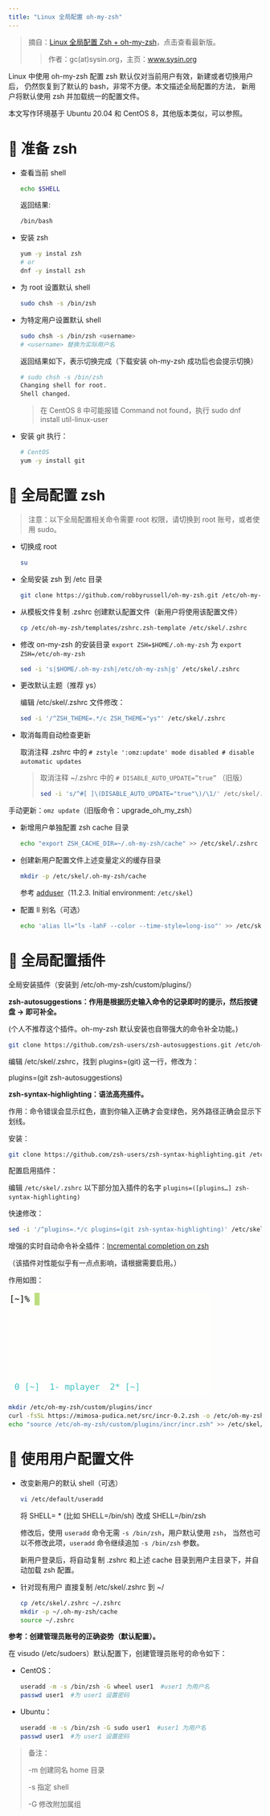 ```yaml
---
title: "Linux 全局配置 oh-my-zsh"
---
```


> 摘自：[Linux 全局配置 Zsh + oh-my-zsh][link001]，点击查看最新版。
>
> > 作者：gc(at)sysin.org，主页：www.sysin.org

Linux 中使用 oh-my-zsh 配置 zsh 默认仅对当前用户有效，新建或者切换用户后，
仍然恢复到了默认的 bash，非常不方便。本文描述全局配置的方法，
新用户将默认使用 zsh 并加载统一的配置文件。

本文写作环境基于 Ubuntu 20.04 和 CentOS 8，其他版本类似，可以参照。

# 🚀 准备 zsh

- 查看当前 shell

  ```bash
  echo $SHELL
  ```

  返回结果:

  ```bash
  /bin/bash
  ```

- 安装 zsh

  ```bash
  yum -y instal zsh
  # or
  dnf -y install zsh
  ```

- 为 root 设置默认 shell

  ```bash
  sudo chsh -s /bin/zsh
  ```

- 为特定用户设置默认 shell

  ```bash
  sudo chsh -s /bin/zsh <username>
  # <username> 替换为实际用户名
  ```

  返回结果如下，表示切换完成（下载安装 oh-my-zsh 成功后也会提示切换）

  ```bash
  # sudo chsh -s /bin/zsh
  Changing shell for root.
  Shell changed.
  ```

  > 在 CentOS 8 中可能报错 Command not found，执行 sudo dnf install util-linux-user

- 安装 git
  执行：

  ```bash
  # CentOS
  yum -y install git
  ```

# 🚀 全局配置 zsh

> 注意：以下全局配置相关命令需要 root 权限，请切换到 root 账号，或者使用 sudo。

- 切换成 root

  ```bash
  su
  ```

- 全局安装 zsh 到 /etc 目录

  ```bash
  git clone https://github.com/robbyrussell/oh-my-zsh.git /etc/oh-my-zsh
  ```

- 从模板文件复制 .zshrc 创建默认配置文件（新用户将使用该配置文件）

  ```bash
  cp /etc/oh-my-zsh/templates/zshrc.zsh-template /etc/skel/.zshrc
  ```

- 修改 on-my-zsh 的安装目录 `export ZSH=$HOME/.oh-my-zsh` 为 `export ZSH=/etc/oh-my-zsh`

  ```bash
  sed -i 's|$HOME/.oh-my-zsh|/etc/oh-my-zsh|g' /etc/skel/.zshrc
  ```

- 更改默认主题（推荐 ys）

  编辑 /etc/skel/.zshrc 文件修改：

  ```bash
  sed -i '/^ZSH_THEME=.*/c ZSH_THEME="ys"' /etc/skel/.zshrc
  ```

- 取消每周自动检查更新

  取消注释 .zshrc 中的 `# zstyle ':omz:update' mode disabled # disable automatic updates`

  > 取消注释 ~/.zshrc 中的 `# DISABLE_AUTO_UPDATE=”true”` （旧版）
  >
  > ```bash
  > sed -i 's/^#[ ]\(DISABLE_AUTO_UPDATE="true"\)/\1/' /etc/skel/.zshrc
  > ```

手动更新：`omz update`（旧版命令：upgrade_oh_my_zsh）

- 新增用户单独配置 zsh cache 目录

  ```bash
  echo "export ZSH_CACHE_DIR=~/.oh-my-zsh/cache" >> /etc/skel/.zshrc
  ```

- 创建新用户配置文件上述变量定义的缓存目录

  ```bash
  mkdir -p /etc/skel/.oh-my-zsh/cache
  ```

  参考 [adduser][link002]（11.2.3. Initial environment: `/etc/skel`）

- 配置 ll 别名（可选）

  ```bash
  echo 'alias ll="ls -lahF --color --time-style=long-iso"' >> /etc/skel/.zshrc
  ```

# 🚀 全局配置插件

全局安装插件（安装到 /etc/oh-my-zsh/custom/plugins/）

**zsh-autosuggestions：作用是根据历史输入命令的记录即时的提示，然后按键盘 → 即可补全。**

(个人不推荐这个插件。oh-my-zsh 默认安装也自带强大的命令补全功能。)

```bash
git clone https://github.com/zsh-users/zsh-autosuggestions.git /etc/oh-my-zsh/custom/plugins/zsh-autosuggestions
```

编辑 /etc/skel/.zshrc，找到 plugins=(git) 这一行，修改为：

plugins=(git zsh-autosuggestions)

**zsh-syntax-highlighting：语法高亮插件。**

作用：命令错误会显示红色，直到你输入正确才会变绿色，另外路径正确会显示下划线。

安装：

```bash
git clone https://github.com/zsh-users/zsh-syntax-highlighting.git /etc/oh-my-zsh/custom/plugins/zsh-syntax-highlighting
```

配置启用插件：

编辑 `/etc/skel/.zshrc`
以下部分加入插件的名字
`plugins=([plugins…] zsh-syntax-highlighting)`

快速修改：

```bash
sed -i '/^plugins=.*/c plugins=(git zsh-syntax-highlighting)' /etc/skel/.zshrc
```

增强的实时自动命令补全插件：[Incremental completion on zsh][link003]

（该插件对性能似乎有一点点影响，请根据需要启用。）

作用如图：

![增强的实时自动命令补全插件：Incremental completion on zsh][link004]

```bash
mkdir /etc/oh-my-zsh/custom/plugins/incr
curl -fsSL https://mimosa-pudica.net/src/incr-0.2.zsh -o /etc/oh-my-zsh/custom/plugins/incr/incr.zsh
echo "source /etc/oh-my-zsh/custom/plugins/incr/incr.zsh" >> /etc/skel/.zshrc
```

# 🚀 使用用户配置文件

- 改变新用户的默认 shell（可选）

  ```bash
  vi /etc/default/useradd
  ```

  将 SHELL= \* (比如 SHELL=/bin/sh) 改成 SHELL=/bin/zsh

  修改后，使用 `useradd` 命令无需 `-s /bin/zsh`，用户默认使用 `zsh`，
  当然也可以不修改此项，`useradd` 命令继续追加 `-s /bin/zsh` 参数。

  新用户登录后，将自动复制 .zshrc 和上述 cache 目录到用户主目录下，并自动加载
  zsh 配置。

- 针对现有用户
  直接复制 /etc/skel/.zshrc 到 ~/

  ```bash
  cp /etc/skel/.zshrc ~/.zshrc
  mkdir -p ~/.oh-my-zsh/cache
  source ~/.zshrc
  ```

**参考：创建管理员账号的正确姿势（默认配置）。**

在 visudo (/etc/sudoers）默认配置下，创建管理员账号的命令如下：

- CentOS：

  ```bash
  useradd -m -s /bin/zsh -G wheel user1  #user1 为用户名
  passwd user1  #为 user1 设置密码
  ```

- Ubuntu：

  ```bash
  useradd -m -s /bin/zsh -G sudo user1  #user1 为用户名
  passwd user1  #为 user1 设置密码
  ```

> 备注：
>
> -m 创建同名 home 目录
>
> -s 指定 shell
>
> -G 修改附加属组

[link001]: https://sysin.org/blog/linux-zsh-all/
[link002]: https://tldp.org/LDP/sag/html/adduser.html
[link003]: https://mimosa-pudica.net/zsh-incremental.html
[link004]: ./Atta/1009.Linux全局配置oh-my-zsh/001.gif
